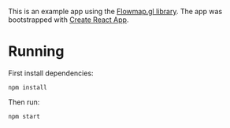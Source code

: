 This is an example app using the [Flowmap.gl library](https://github.com/teralytics/flowmap.gl). 
The app was bootstrapped with [Create React App](https://github.com/facebook/create-react-app).




# Running

First install dependencies:

    npm install 

Then run:
  
    npm start
